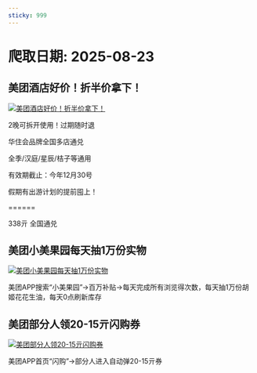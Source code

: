 ```yaml
---
sticky: 999
---
```

# 爬取日期: 2025-08-23
## 美团酒店好价！折半价拿下！
<p>
    <a rel="nofollow" target="_blank" href="https://www.qqhjy6.xyz/caiji/data/images/2025-08-22/202b6700c1992879071ca0a1db84b6cd.jpg"><img src="https://image.smallfawn.work/?url=https://www.qqhjy6.xyz/caiji/data/images/2025-08-22/202b6700c1992879071ca0a1db84b6cd.jpg" title="美团酒店好价！折半价拿下！ " alt="美团酒店好价！折半价拿下！ " referrerpolicy="no-referrer"></a> 
</p>
<p>
    2晚可拆开使用！过期随时退
</p>
<p>
    华住会品牌全国多店通兑
</p>
<p>
    全季/汉庭/星辰/桔子等通用
</p>
<p>
    有效期截止：今年12月30号
</p>
<p>
    假期有出游计划的提前囤上！
</p>
<p>
    ======
</p>
<p>
    338亓 全国通兑</p>

## 美团小美果园每天抽1万份实物
<p>
    <a rel="nofollow" target="_blank" href="https://www.qqhjy6.xyz/caiji/data/images/2025-08-22/ede600ff686e363a0a1960e77ce02075.jpg"><img src="https://image.smallfawn.work/?url=https://www.qqhjy6.xyz/caiji/data/images/2025-08-22/ede600ff686e363a0a1960e77ce02075.jpg" title="美团小美果园每天抽1万份实物 " alt="美团小美果园每天抽1万份实物 " referrerpolicy="no-referrer"></a> 
</p>
<p>
    美团APP搜索“小美果园”-&gt;百万补贴-&gt;每天完成所有浏览得次数，每天抽1万份胡姬花花生油，每天0点刷新库存
</p>

## 美团部分人领20-15亓闪购券
<p>
    <a rel="nofollow" target="_blank" href="https://www.qqhjy6.xyz/caiji/data/images/2025-08-22/641af65205056e84e6779928391cc03e.jpg"><img src="https://image.smallfawn.work/?url=https://www.qqhjy6.xyz/caiji/data/images/2025-08-22/641af65205056e84e6779928391cc03e.jpg" title="美团部分人领20-15亓闪购券 " alt="美团部分人领20-15亓闪购券 " referrerpolicy="no-referrer"></a> 
</p>
<p>
    美团APP首页“闪购”-&gt;部分人进入自动弹20-15亓券
</p>

